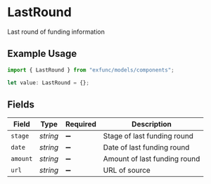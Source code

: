 # LastRound

Last round of funding information

## Example Usage

```typescript
import { LastRound } from "exfunc/models/components";

let value: LastRound = {};
```

## Fields

| Field                        | Type                         | Required                     | Description                  |
| ---------------------------- | ---------------------------- | ---------------------------- | ---------------------------- |
| `stage`                      | *string*                     | :heavy_minus_sign:           | Stage of last funding round  |
| `date`                       | *string*                     | :heavy_minus_sign:           | Date of last funding round   |
| `amount`                     | *string*                     | :heavy_minus_sign:           | Amount of last funding round |
| `url`                        | *string*                     | :heavy_minus_sign:           | URL of source                |